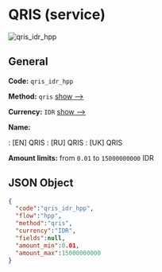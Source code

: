 
# QRIS (service) 
![qris_idr_hpp](https://static.openfintech.io/payment_methods/qris_idr_hpp/logo.svg?w=400&c=v0.59.26#w200)  

## General 
 
**Code:** `qris_idr_hpp` 
 
**Method:** `qris` 
 [show -->](/payment-methods/qris/) 
 
**Currency:** `IDR` [show -->](/currencies/IDR/) 
 
**Name:** 
 
:	[EN] QRIS 
:	[RU] QRIS 
:	[UK] QRIS 
 
**Amount limits:** from `0.01` to `15000000000` IDR 

## JSON Object 

```json
{
  "code":"qris_idr_hpp",
  "flow":"hpp",
  "method":"qris",
  "currency":"IDR",
  "fields":null,
  "amount_min":0.01,
  "amount_max":15000000000
}
```  
